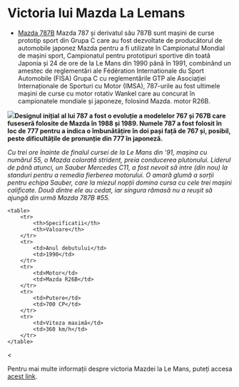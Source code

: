 <!DOCTYPE html>
<html lang="en">
<head>
    <meta charset="UTF-8">
    <meta name="viewport" content="width=device-width, initial-scale=1.0">
  

</head>
<body>
    <h1>Victoria lui Mazda La Lemans</h1>
    <ul>
        <li><u>Mazda 787B</u> Mazda 787 și derivatul său 787B sunt mașini de curse prototip sport din Grupa C care au fost dezvoltate de producătorul de automobile japonez Mazda pentru a fi utilizate în Campionatul Mondial de mașini sport, Campionatul pentru prototipuri sportive din toată Japonia și 24 de ore de la Le Mans din 1990 până în 1991, combinând un amestec de reglementări ale Fédération Internationale du Sport Automobile (FISA) Grupa C cu reglementările GTP ale Asociației Internaționale de Sporturi cu Motor (IMSA), 787-urile au fost ultimele mașini de curse cu motor rotativ Wankel care au concurat în campionatele mondiale și japoneze, folosind Mazda. motor R26B.</li>
    </ul>
    <img src="https://upload.wikimedia.org/wikipedia/commons/d/d8/Mazda-787B.JPG"
    <p><strong>Designul inițial al lui 787 a fost o evoluție a modelelor 767 și 767B care fuseseră folosite de Mazda în 1988 și 1989. Numele 787 a fost folosit în loc de 777 pentru a indica o îmbunătățire în doi pași față de 767 și, posibil, peste dificultățile de pronunție din 777 în japoneză.</strong></p>
    <p><em>Cu trei ore înainte de finalul cursei de la Le Mans din ’91, mașina cu numărul 55, o Mazda colorată strident, preia conducerea plutonului. Liderul de până atunci, un Sauber Mercedes C11, a fost nevoit să intre (din nou) la standuri pentru a remedia fierberea motorului. O amară glumă a sorții pentru echipa Sauber, care la miezul nopții domina cursa cu cele trei mașini calificate. Două dintre ele au cedat, iar singura rămasă nu a reușit să ajungă din urmă Mazda 787B #55.</em></p>

    <table>
        <tr>
            <th>Specificatii</th>
            <th>Valoare</th>
        </tr>
        <tr>
            <td>Anul debutului</td>
            <td>1990</td>
        </tr>
        <tr>
            <td>Motor</td>
            <td>Mazda R26B</td>
        </tr>
        <tr>
            <td>Putere</td>
            <td>700 CP</td>
        </tr>
        <tr>
            <td>Viteza maximă</td>
            <td>360 km/h</td>
        </tr>
    </table>

<<p>Pentru mai multe informații despre victoria Mazdei la Le Mans, puteți accesa <a href="https://mazda787B.com/mazda-787/mazda-lemans-win" target="_blank">acest link</a>.</p>
</body>
</html>
